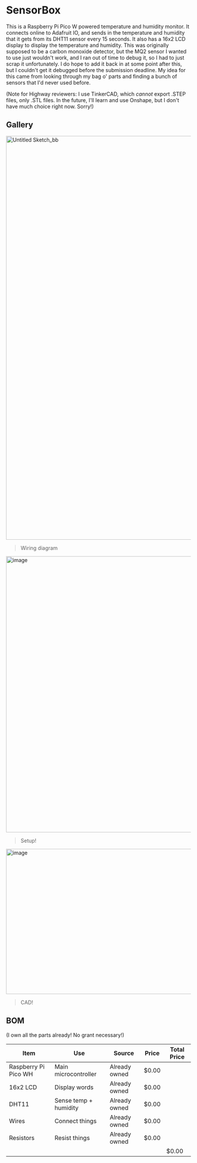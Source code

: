 # SensorBox
This is a Raspberry Pi Pico W powered temperature and humidity monitor. It connects online to Adafruit IO, and sends in the temperature and humidity that it gets from its DHT11 sensor every 15 seconds. It also has a 16x2 LCD display to display the temperature and humidity. This was originally supposed to be a carbon monoxide detector, but the MQ2 sensor I wanted to use just wouldn't work, and I ran out of time to debug it, so I had to just scrap it unfortunately. I do hope to add it back in at some point after this, but I couldn't get it debugged before the submission deadline. My idea for this came from looking through my bag o' parts and finding a bunch of sensors that I'd never used before.

(Note for Highway reviewers: I use TinkerCAD, which _cannot_ export .STEP files, only .STL files. In the future, I'll learn and use Onshape, but I don't have much choice right now. Sorry!)

## Gallery

<img width="1779" height="1101" alt="Untitled Sketch_bb" src="https://github.com/user-attachments/assets/81757463-1c7f-4ec3-bd8f-bb98ad43c9ca" />

> Wiring diagram

<img width="1231" height="753" alt="image" src="https://github.com/user-attachments/assets/0256e92e-99bf-4259-b8e0-0d38c5cce8f5" />

> Setup!

<img width="839" height="396" alt="image" src="https://github.com/user-attachments/assets/02ac58eb-a935-4eaa-b16c-1c8b9c2070ce" />

> CAD!

## BOM

(I own all the parts already! No grant necessary!)

| Item | Use | Source | Price | Total Price |
| ---- | --- | ------ | ----- | ----------- |
| Raspberry Pi Pico WH | Main microcontroller| Already owned | $0.00 |   |
| 16x2 LCD | Display words | Already owned | $0.00 |   |
| DHT11 | Sense temp + humidity | Already owned | $0.00 |   |
| Wires | Connect things | Already owned | $0.00 |   |
| Resistors | Resist things | Already owned | $0.00 |   |
|   |   |   |   | $0.00 |

